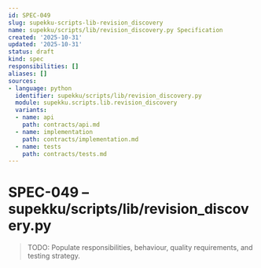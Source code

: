 ```yaml
---
id: SPEC-049
slug: supekku-scripts-lib-revision_discovery
name: supekku/scripts/lib/revision_discovery.py Specification
created: '2025-10-31'
updated: '2025-10-31'
status: draft
kind: spec
responsibilities: []
aliases: []
sources:
- language: python
  identifier: supekku/scripts/lib/revision_discovery.py
  module: supekku.scripts.lib.revision_discovery
  variants:
  - name: api
    path: contracts/api.md
  - name: implementation
    path: contracts/implementation.md
  - name: tests
    path: contracts/tests.md
---
```


# SPEC-049 – supekku/scripts/lib/revision_discovery.py

> TODO: Populate responsibilities, behaviour, quality requirements, and testing strategy.
